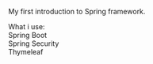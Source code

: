 My first introduction to Spring framework.

What i use:  
  Spring Boot  
  Spring Security  
  Thymeleaf  
